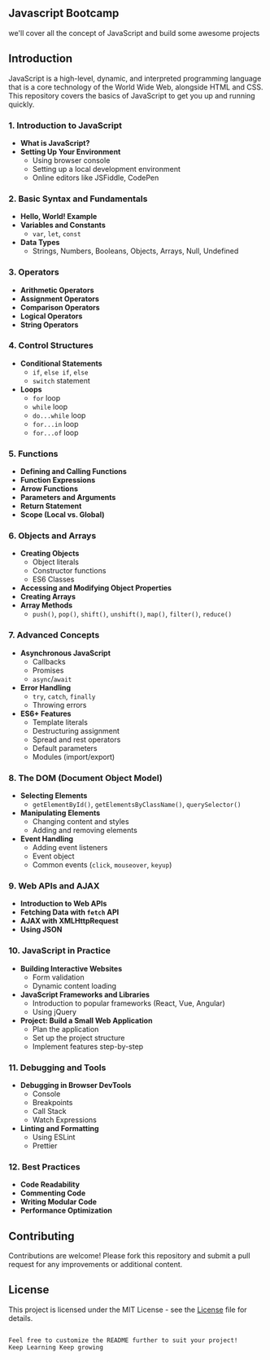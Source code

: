 ## Javascript Bootcamp
we'll cover all the concept of JavaScript and build some awesome projects

## Introduction
JavaScript is a high-level, dynamic, and interpreted programming language that is a core technology of the World Wide Web, alongside HTML and CSS. This repository covers the basics of JavaScript to get you up and running quickly.

### 1. Introduction to JavaScript
- **What is JavaScript?**
- **Setting Up Your Environment**
  - Using browser console
  - Setting up a local development environment
  - Online editors like JSFiddle, CodePen

### 2. Basic Syntax and Fundamentals
- **Hello, World! Example**
- **Variables and Constants**
  - `var`, `let`, `const`
- **Data Types**
  - Strings, Numbers, Booleans, Objects, Arrays, Null, Undefined

### 3. Operators
- **Arithmetic Operators**
- **Assignment Operators**
- **Comparison Operators**
- **Logical Operators**
- **String Operators**

### 4. Control Structures
- **Conditional Statements**
  - `if`, `else if`, `else`
  - `switch` statement
- **Loops**
  - `for` loop
  - `while` loop
  - `do...while` loop
  - `for...in` loop
  - `for...of` loop

### 5. Functions
- **Defining and Calling Functions**
- **Function Expressions**
- **Arrow Functions**
- **Parameters and Arguments**
- **Return Statement**
- **Scope (Local vs. Global)**

### 6. Objects and Arrays
- **Creating Objects**
  - Object literals
  - Constructor functions
  - ES6 Classes
- **Accessing and Modifying Object Properties**
- **Creating Arrays**
- **Array Methods**
  - `push()`, `pop()`, `shift()`, `unshift()`, `map()`, `filter()`, `reduce()`

### 7. Advanced Concepts
- **Asynchronous JavaScript**
  - Callbacks
  - Promises
  - `async`/`await`
- **Error Handling**
  - `try`, `catch`, `finally`
  - Throwing errors
- **ES6+ Features**
  - Template literals
  - Destructuring assignment
  - Spread and rest operators
  - Default parameters
  - Modules (import/export)

### 8. The DOM (Document Object Model)
- **Selecting Elements**
  - `getElementById()`, `getElementsByClassName()`, `querySelector()`
- **Manipulating Elements**
  - Changing content and styles
  - Adding and removing elements
- **Event Handling**
  - Adding event listeners
  - Event object
  - Common events (`click`, `mouseover`, `keyup`)

### 9. Web APIs and AJAX
- **Introduction to Web APIs**
- **Fetching Data with `fetch` API**
- **AJAX with XMLHttpRequest**
- **Using JSON**

### 10. JavaScript in Practice
- **Building Interactive Websites**
  - Form validation
  - Dynamic content loading
- **JavaScript Frameworks and Libraries**
  - Introduction to popular frameworks (React, Vue, Angular)
  - Using jQuery
- **Project: Build a Small Web Application**
  - Plan the application
  - Set up the project structure
  - Implement features step-by-step

### 11. Debugging and Tools
- **Debugging in Browser DevTools**
  - Console
  - Breakpoints
  - Call Stack
  - Watch Expressions
- **Linting and Formatting**
  - Using ESLint
  - Prettier

### 12. Best Practices
- **Code Readability**
- **Commenting Code**
- **Writing Modular Code**
- **Performance Optimization**

## Contributing

Contributions are welcome! Please fork this repository and submit a pull request for any improvements or additional content.

## License

This project is licensed under the MIT License - see the [License](Licence) file for details.
```

Feel free to customize the README further to suit your project!
Keep Learning Keep growing
